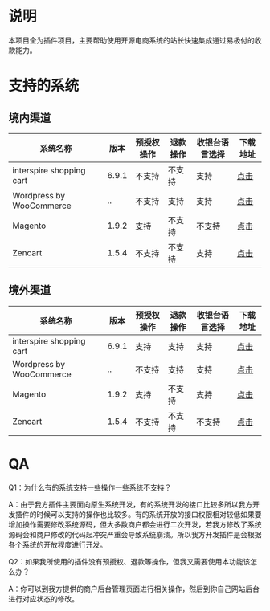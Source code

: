 # 说明

本项目全为插件项目，主要帮助使用开源电商系统的站长快速集成通过易极付的收款能力。

# 支持的系统

## 境内渠道

| 系统名称 | 版本  | 预授权操作 | 退款操作 | 收银台语言选择 | 下载地址 |
|---|---|---|---|---|---|
|interspire shopping cart|6.9.1|不支持|不支持|支持| [点击](https://github.com/manarchliu/YiJiEspPayBy_INC_6.9.1/archive/master.zip) |
|Wordpress by WooCommerce|..|不支持|支持|支持| [点击](https://github.com/manarchliu/WooCommerce_YiJiEspPay/archive/master.zip) |
|Magento|1.9.2|支持|不支持|不支持| [点击]() |
|Zencart|1.5.4|不支持|不支持|支持| [点击]() |

## 境外渠道

| 系统名称 | 版本  | 预授权操作 | 退款操作 | 收银台语言选择 | 下载地址 |
|---|---|---|---|---|---|
|interspire shopping cart|6.9.1|支持|支持|支持| [点击](https://github.com/manarchliu/YiJiEspPayBy_INC_6.9.1/archive/master.zip) |
|Wordpress by WooCommerce|..|不支持|支持|支持| [点击](https://github.com/manarchliu/WooCommerce_YiJiEspPay/archive/master.zip) |
|Magento|1.9.2|支持|不支持|支持| [点击]() |
|Zencart|1.5.4|不支持|不支持|不支持| [点击]() |

# QA

Q1：为什么有的系统支持一些操作一些系统不支持？

A：由于我方插件主要面向原生系统开发，有的系统开发的接口比较多所以我方开发插件的时候可以支持的操作也比较多。有的系统开放的接口权限相对较低如果要增加操作需要修改系统源码，但大多数商户都会进行二次开发，若我方修改了系统源码会和商户修改的代码起冲突严重会导致系统崩溃。所以我方开发插件是会根据各个系统的开放程度进行开发。

Q2：如果我所使用的插件没有预授权、退款等操作，但我又需要使用本功能该怎么办？

A：你可以到我方提供的商户后台管理页面进行相关操作，然后到你自己网站后台进行对应状态的修改。

